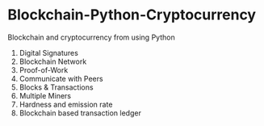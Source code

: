# Blockchain-Python-Cryptocurrency
Blockchain and cryptocurrency from using Python

1. Digital Signatures
2. Blockchain Network
3. Proof-of-Work
4. Communicate with Peers
5. Blocks & Transactions
6. Multiple Miners
7. Hardness and emission rate
8. Blockchain based transaction ledger
